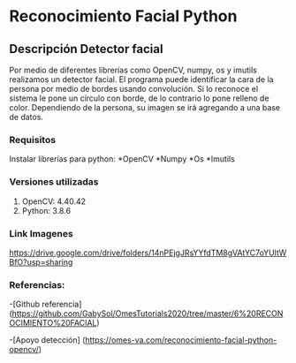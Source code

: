 # Reconocimiento Facial Python

## Descripción Detector facial
Por medio de diferentes librerías como OpenCV, numpy, os y imutils
realizamos un detector facial. El programa puede identificar
la cara de la persona por medio de bordes usando convolución. 
Si lo reconoce el sistema le pone un círculo con borde, de lo contrario
lo pone relleno de color. Dependiendo de la persona, su imagen
se irá agregando a una base de datos. 

### Requisitos
Instalar librerías para python:
  *OpenCV
  *Numpy
  *Os
  *Imutils

### Versiones utilizadas

1. OpenCV: 4.40.42
2. Python: 3.8.6

### Link Imagenes
https://drive.google.com/drive/folders/14nPEjgJRsYYfdTM8gVAtYC7oYUltWBfO?usp=sharing

### Referencias:
-[Github referencia] (https://github.com/GabySol/OmesTutorials2020/tree/master/6%20RECONOCIMIENTO%20FACIAL)

-[Apoyo detección] (https://omes-va.com/reconocimiento-facial-python-opencv/)
